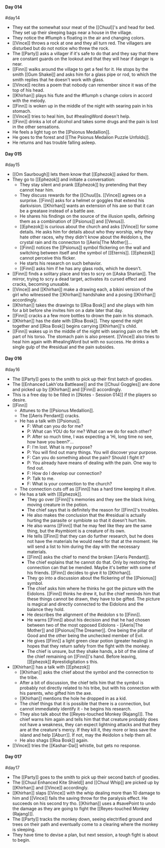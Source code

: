 #### Day 014
#day14
- They eat the somewhat sour meat of the [[Chuul]]'s and head for bed. They set up their sleeping bags near a house in the village.
- They notice the #flumph s floating in the air and changing colors.
- [[Vince]] throws a rock at one and they all turn red. The villagers are disturbed but do not notice who threw the rock.
- The [[Party]] asks a villager if it's safe to do that and they say that there are constant guards on the lookout and that they will hear if danger is near.
- [[Finn]] walks around the village to get a feel for it. He stops by the smith [[Gum Shakei]] and asks him for a glass pipe or rod, to which the smith replies that he doesn't work with glass.
- [[Vince]] recites a poem that nobody can remember since it was of the top of his head.
- [[Khirhan]] plays his flute and the #flumph s change colors in accord with the melody.
- [[Finn]] is woken up in the middle of the night with searing pain in his stomach. 
- [[Vince]] tries to heal him, but #healingWord doesn't help. 
- [[Finn]] drinks a lot of alcohol and takes some drugs and the pain is lost in the other sensations.
- He feels a light tug on the [[Psionus Medallion]].
- He goes to the forest and [[The Psionus Medalion Puzzle Unfolds]].
- He returns and has trouble falling asleep.

#### Day 015
#day15
- [[Om Saurbough]] lets them know that [[Ephezok]] asked for them.
- They go to [[Ephezok]] and initiate a conversation:
	- They stay silent and prank [[Ephezok]] by pretending that they cannot hear him.
	- They discuss rewards for the [[Chuul]]s. [[Vince]] agrees on a surprise. [[Finn]] asks for a helmet or goggles that extend his darkvision. [[Khirhan]] wants an extension of his axe so that it can be a greataxe instead of a battle axe.
	- He shares his findings on the source of the illusion spells, defining them as a combination of [[Psionus]] and [[Venus]]. 
	- [[Ephezok]] is curious about the church and asks [[Vince]] for some details. He asks him for details about who they worship, why they hate other races, why they didn't know about the #eidolon s, the crystal rain and its connecton to [[Aeris|The Mother]]...
	- [[Finn]] notices the [[Psionus]] symbol flickering on the wall and switching between itself and the symbol of [[Eternis]]. [[Ephezok]] cannot perceive this flicker.
	- He starts his research on such behavior.
	- [[Finn]] asks him if he has any glass rods, which he doesn't.
- [[Finn]] finds a solitary place and tries to scry on [[Aska Sharian]]. The mirror, trying to scry a dead target, activates its cursed effect and cracks, becoming unusable.
- [[Vince]] and [[Khirhan]] make a drawing each, a bikini version of the girl who witnessed the [[Khirhan]] handshake and a posing [[Khirhan]] accordingly.
- [[Khirhan]] takes the drawings to [[Roa Bosk]] and she plays with him for a bit before she invites him on a date later that day.
- [[Finn]] cracks a a few more bottles to drown the pain in his stomach. 
- [[Khirhan]] has the date with [[Roa Bosk]]. They spend the night together and [[Roa Bosk]] begins carrying [[Khirhan]]'s child.
- [[Finn]] wakes up in the middle of the night with searing pain on the left part of his torso. The stomach pain is also present. [[Vince]] also tries to heal him again with #healingWord but with no success. He drinks a single gulp of the #residual and the pain subsides.

#### Day 016
#day16
- The [[Party]] goes to the smith to pick up their first batch of goodies.
- The [[Enhanced Lakh'ota Battleaxe]] and the [[Chuul Goggles]] are done and picked up by [[Khirhan]] and [[Finn]] accordingly.
- This is a free day to be filled in [[Notes - Session 014]] if the players so desire.
- [[Finn]]
	- Attunes to the [[Psionus Medallion]].
	- The [[Aeris Pendant]] cracks.
	- He has a talk with [[Psionus]].
		- F: What can you do for me?
		- P: What can YOU do for me? What can we do for each other?
		- P: After so much time, I was expecting a 'Hi, long time no see, how have you been?'...
		- F: I'm lost. What is my purpose?
		- P: You will find out many things. You will discover your purpose.
		- F: Can you do something about the pain? Should I fight it?
		- P: You already have means of dealing with the pain. One way to find out.
		- F: How do I develop our connection?
		- P: Talk to me. 
		- F: What is your connection to the church?
	- The connection cuts off as [[Finn]] has a hard time keeping it alive.
	- He has a talk with [[Ephezok]].
		- They go over [[Finn]]'s memories and they see the black living, moving creature in the potion.
		- The chief says that is definitely the reason for [[Finn]]'s troubles.
		- He also makes the conclusion that the #residual is actually hurting the parasite or symbiote so that it doesn't hurt him.
		- He also warns [[Finn]] that he may feel like they are the same thing, but the #symbiont is a creature of its own.
		- He tells [[Finn]] that they can do further research, but he does not have the materials he would need for that at the moment. He will send a list to him during the day with the necessary materials.
		- [[Finn]] asks the chief to mend the broken [[Aeris Pendant]].
		- The chief explains that he cannot do that. Only by restoring the connection can that be mended. Maybe it's better with some of his friends. [[Finn]] decides to give it to [[Khirhan]].
		- They go into a discussion about the flickering of the [[Psionus]] symbol.
		- The chief asks him where he thinks he got the picture with the Eidolons. [[Finn]] thinks he drew it, but the chief reminds him that these things cannot be drawn, they have to be gifted. The picture is magical and directly connected to the Eidolons and the balance they hold. 
		- He describes the alignment of the #eidolon s to [[Finn]].
		- He warns [[Finn]] about his decision and that he had chosen between two of the most opposed Eidolons - [[Aeris|The Mother]] and [[Psionus|The Dreamer]]. One being the pillar of Good and the other being the unchecked member of Evil.
		- He gives [[Finn]] a light green clear potion (greater healing) in hopes that they return safely from the fight with the monkey.
		- The chief is unsure, but they shake hands, a bit of the slime of the chief remaining on [[Finn]]'s hand. Before leaving, [[Ephezok]] #prestidigitation s this.
- [[Khirhan]] has a talk with [[Ephezok]]
	- [[Khirhan]] asks the chief about the symbol and the connection to the tribe.
	- After a bit of discussion, the chief tells him that the symbol is probably not directly related to his tribe, but with his connection with his parents, who gifted him the axe.
	- [[Khirhan]] mentions the hole he dropped in as a kid.
	- The chief things that it is possible that there is a connection, but cannot immediately identify it - he begins his research.
	- They also talk about the [[Reyes-touched Monkey (Rajang)]]. The chief warns him again and tells him that that creature probably does not have a weakness, they can expect lightning attacks and that they are at the creature's mercy. If they kill it, they more or less save the island and help [[Aburr]]. If not, may the #eidolon s help them all.
	- He also shags [[Roa Bosk]] again.
- [[Vince]] tries the [[Kashar-Dai]] whistle, but gets no response.

#### Day 017
#day17
- The [[Party]] goes to the smith to pick up their second batch of goodies.
- The [[Chuul Enhanced Kite Shield]] and [[Chuul Whip]] are picked up by [[Khirhan]] and [[Vince]] accordingly.
- [[Khirhan]] slaps [[Vince]] with the whip dealing more than 10 damage to him and [[Vince]] fails the saving throw for the paralysis effect. He succeeds on his second try tho. [[Khirhan]] uses a #savePoint to undo the damage as they are going to fight the [[Reyes-touched Monkey (Rajang)]].
- The [[Party]] tracks the monkey down, seeing electrified ground and trees on their path and eventually come to a clearing where the monkey is sleeping.
- They have time to devise a plan, but next session, a tough fight is about to begin.